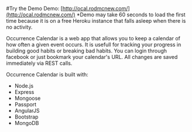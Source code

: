 #Try the Demo
Demo: [http://ocal.rodmcnew.com/](http://ocal.rodmcnew.com/) *Demo may take 60 seconds to load the first time because it is on a free Heroku instance that falls asleep when there is no activity.

Occurrence Calendar is a web app that allows you to keep a calendar of how often a given event occurs. It is usefull for tracking your progress in building good habits or breaking bad habits. You can login through facebook or just bookmark your calendar's URL. All changes are saved immediately via REST calls.

Occurrence Calendar is built with:
* Node.js
* Express
* Mongoose
* Passport
* AngularJS
* Bootstrap
* MongoDB


